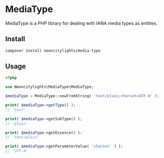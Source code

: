 # MediaType
MediaType is a PHP library for dealing with IANA media types as entities.

## Install
```bash
composer install neoncitylights/media-type
```

## Usage
```php
<?php

use Neoncitylights\MediaType\MediaType;

$mediaType = MediaType::newFromString( 'text/plain;charset=UTF-8' );

print( $mediaType->getType() );
// 'text'

print( $mediaType->getSubType() );
// 'plain'

print( $mediaType->getEssence() );
// 'text/plain'

print( $mediaType->getParameterValue( 'charset' ) );
// 'UTF-8'
```
